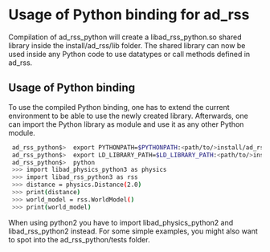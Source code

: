 # Usage of Python binding for ad_rss

Compilation of ad_rss_python will create a libad_rss_python.so shared library inside
the install/ad_rss/lib folder.
The shared library can now be used inside any Python code to use
datatypes or call methods defined in ad_rss.

## Usage of Python binding
To use the compiled Python binding, one has to extend the current environment
to be able to use the newly created library. Afterwards, one can import the
Python library as module and use it as any other Python module.
```bash
 ad_rss_python$>  export PYTHONPATH=$PYTHONPATH:<path/to/>install/ad_rss/lib:<path/to/>install/ad_physics/lib
 ad_rss_python$>  export LD_LIBRARY_PATH=$LD_LIBRARY_PATH:<path/to/>install/ad_rss/lib:<path/to/>install/ad_physics/lib
 ad_rss_python$>  python
 >>> import libad_physics_python3 as physics
 >>> import libad_rss_python3 as rss
 >>> distance = physics.Distance(2.0)
 >>> print(distance)
 >>> world_model = rss.WorldModel()
 >>> print(world_model)
```

When using python2 you have to import libad_physics_python2 and libad_rss_python2 instead.
For some simple examples, you might also want to spot into the ad_rss_python/tests folder.
